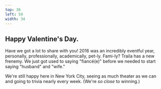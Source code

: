 ```yaml
---
top: 36
left: 59
width: 34
---
```

## Happy Valentine's Day.

Have we got a lot to share with you!
2016 was an incredibly eventful year,
personally,
professionally,
academically,
pet-ly.
Fami-ly?
Traila has a new frenemy.
We just got used to saying "fiancé(e)"
before we needed to start saying "husband" and&nbsp;"wife."

We're still happy here in New York City,
seeing as much theater as we can
and going to trivia nearly every week.
(We're *so close* to&nbsp;winning.)
